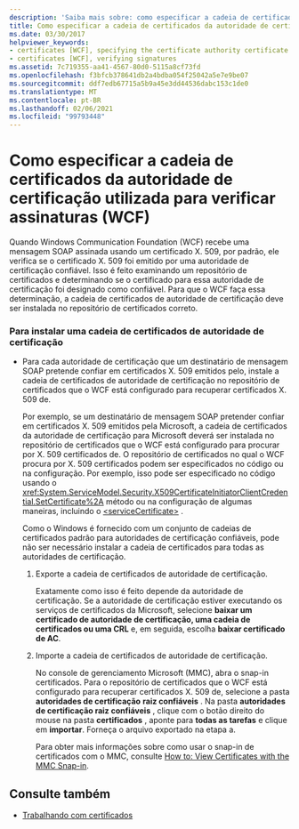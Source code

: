 ```yaml
---
description: 'Saiba mais sobre: como especificar a cadeia de certificados da autoridade de certificação usada para verificar as assinaturas (WCF)'
title: Como especificar a cadeia de certificados da autoridade de certificação utilizada para verificar assinaturas (WCF)
ms.date: 03/30/2017
helpviewer_keywords:
- certificates [WCF], specifying the certificate authority certificate chain
- certificates [WCF], verifying signatures
ms.assetid: 7c719355-aa41-4567-80d0-5115a8cf73fd
ms.openlocfilehash: f3bfcb378641db2a4bdba054f25042a5e7e9be07
ms.sourcegitcommit: ddf7edb67715a5b9a45e3dd44536dabc153c1de0
ms.translationtype: MT
ms.contentlocale: pt-BR
ms.lasthandoff: 02/06/2021
ms.locfileid: "99793448"
---
```

# <a name="how-to-specify-the-certificate-authority-certificate-chain-used-to-verify-signatures-wcf"></a>Como especificar a cadeia de certificados da autoridade de certificação utilizada para verificar assinaturas (WCF)

Quando Windows Communication Foundation (WCF) recebe uma mensagem SOAP assinada usando um certificado X. 509, por padrão, ele verifica se o certificado X. 509 foi emitido por uma autoridade de certificação confiável. Isso é feito examinando um repositório de certificados e determinando se o certificado para essa autoridade de certificação foi designado como confiável. Para que o WCF faça essa determinação, a cadeia de certificados de autoridade de certificação deve ser instalada no repositório de certificados correto.  
  
### <a name="to-install-a-certification-authority-certificate-chain"></a>Para instalar uma cadeia de certificados de autoridade de certificação  
  
- Para cada autoridade de certificação que um destinatário de mensagem SOAP pretende confiar em certificados X. 509 emitidos pelo, instale a cadeia de certificados de autoridade de certificação no repositório de certificados que o WCF está configurado para recuperar certificados X. 509 de.  
  
     Por exemplo, se um destinatário de mensagem SOAP pretender confiar em certificados X. 509 emitidos pela Microsoft, a cadeia de certificados da autoridade de certificação para Microsoft deverá ser instalada no repositório de certificados que o WCF está configurado para procurar por X. 509 certificados de. O repositório de certificados no qual o WCF procura por X. 509 certificados podem ser especificados no código ou na configuração. Por exemplo, isso pode ser especificado no código usando o <xref:System.ServiceModel.Security.X509CertificateInitiatorClientCredential.SetCertificate%2A> método ou na configuração de algumas maneiras, incluindo o [\<serviceCertificate>](../../configure-apps/file-schema/wcf/servicecertificate-of-clientcredentials-element.md) .  
  
     Como o Windows é fornecido com um conjunto de cadeias de certificados padrão para autoridades de certificação confiáveis, pode não ser necessário instalar a cadeia de certificados para todas as autoridades de certificação.  
  
    1. Exporte a cadeia de certificados de autoridade de certificação.  
  
         Exatamente como isso é feito depende da autoridade de certificação. Se a autoridade de certificação estiver executando os serviços de certificados da Microsoft, selecione **baixar um certificado de autoridade de certificação, uma cadeia de certificados ou uma CRL** e, em seguida, escolha **baixar certificado de AC**.  
  
    2. Importe a cadeia de certificados de autoridade de certificação.  
  
         No console de gerenciamento Microsoft (MMC), abra o snap-in certificados. Para o repositório de certificados que o WCF está configurado para recuperar certificados X. 509 de, selecione a pasta **autoridades de certificação** **raiz confiáveis** . Na pasta **autoridades de certificação raiz confiáveis** , clique com o botão direito do mouse na pasta **certificados** , aponte para **todas as tarefas** e clique em **importar**. Forneça o arquivo exportado na etapa a.  
  
         Para obter mais informações sobre como usar o snap-in de certificados com o MMC, consulte [How to: View Certificates with the MMC Snap-in](how-to-view-certificates-with-the-mmc-snap-in.md).  
  
## <a name="see-also"></a>Consulte também

- [Trabalhando com certificados](working-with-certificates.md)
